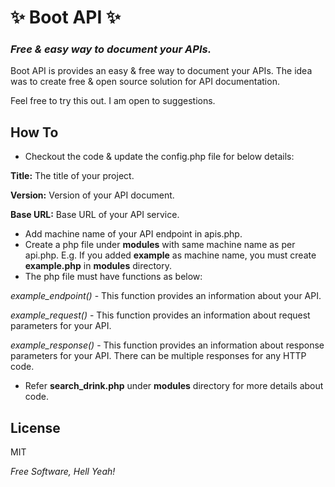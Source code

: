 # ✨ Boot API ✨
### _Free & easy way to document your APIs._

Boot API is provides an easy & free way to document your APIs. The idea was to create free & open source solution for API documentation.

Feel free to try this out. I am open to suggestions.

## How To

- Checkout the code & update the config.php file for below details:

**Title:** The title of your project.

**Version:** Version of your API document.

**Base URL:** Base URL of your API service.

- Add machine name of your API endpoint in apis.php.
- Create a php file under **modules** with same machine name as per api.php. E.g. If you added **example** as machine name, you must create **example.php** in **modules** directory.
- The php file must have functions as below:

_example_endpoint()_ - This function provides an information about your API.

_example_request()_ - This function provides an information about request parameters for your API.

_example_response()_ - This function provides an information about response parameters for your API. There can be multiple responses for any HTTP code.
- Refer **search_drink.php** under **modules** directory for more details about code.

## License

MIT

_Free Software, Hell Yeah!_
